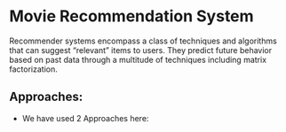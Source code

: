 ﻿# Movie Recommendation System
 
 Recommender systems encompass a class of techniques and algorithms that can suggest “relevant” items to users. They predict future behavior based on past data through a multitude of techniques including matrix factorization.
 
 ## Approaches:
   - We have used 2 Approaches here:
    
